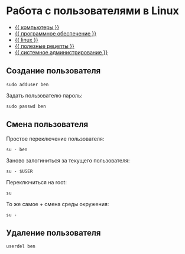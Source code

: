# Работа с пользователями в Linux

- [{{ компьютеры }}](../../__tags/kompytery.md)
- [{{ программное обеспечение }}](../../__tags/programmnoe_obespechenie.md)
- [{{ linux }}](../../__tags/linux.md)
- [{{ полезные рецепты }}](../../__tags/poleznye_retsepty.md)
- [{{ системное администрирование }}](../../__tags/sistemnoe_administrirovanie.md)

## Создание пользователя

```shell
sudo adduser ben
```

Задать пользователю пароль:

```shell
sudo passwd ben
```

## Смена пользователя

Простое переключение пользователя:

```shell
su - ben
```

Заново залогиниться за текущего пользователя:

```shell
su - $USER
```

Переключиться на root:

```shell
su
```

То же самое + смена среды окружения:

```shell
su -
```

## Удаление пользователя

```shell
userdel ben
```

